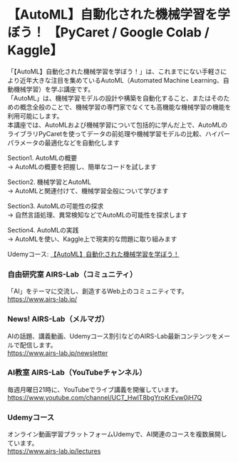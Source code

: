 # 【AutoML】自動化された機械学習を学ぼう！ 【PyCaret / Google Colab / Kaggle】
「【AutoML】自動化された機械学習を学ぼう！」は、これまでにない手軽さにより近年大きな注目を集めているAutoML（Automated Machine Learning、自動機械学習）を学ぶ講座です。  
「AutoML」は、機械学習モデルの設計や構築を自動化すること、またはそのための概念全般のことで、機械学習の専門家でなくても高機能な機械学習の機能を利用可能にします。  
本講座では、AutoMLおよび機械学習について包括的に学んだ上で、AutoMLのライブラリPyCaretを使ってデータの前処理や機械学習モデルの比較、ハイパーパラメータの最適化などを自動化します

Section1. AutoMLの概要  
→ AutoMLの概要を把握し、簡単なコードを試します

Section2. 機械学習とAutoML  
→ AutoMLと関連付けて、機械学習全般について学びます

Section3. AutoMLの可能性の探求  
→ 自然言語処理、異常検知などでAutoMLの可能性を探求します

Section4. AutoMLの実践  
→ AutoMLを使い、Kaggle上で現実的な問題に取り組みます

Udemyコース: [【AutoML】自動化された機械学習を学ぼう！](https://www.udemy.com/course/automl-ai/?referralCode=983084080005771BC5A0)

### 自由研究室 AIRS-Lab（コミュニティ）
「AI」をテーマに交流し、創造するWeb上のコミュニティです。  
https://www.airs-lab.jp/  
  
### News! AIRS-Lab（メルマガ）
AIの話題、講義動画、Udemyコース割引などのAIRS-Lab最新コンテンツをメールで配信します。  
https://www.airs-lab.jp/newsletter  
  
### AI教室 AIRS-Lab（YouTubeチャンネル）
毎週月曜日21時に、YouTubeでライブ講義を開催しています。  
https://www.youtube.com/channel/UCT_HwlT8bgYrpKrEvw0jH7Q  
  
### Udemyコース
オンライン動画学習プラットフォームUdemyで、AI関連のコースを複数展開しています。  
https://www.airs-lab.jp/lectures  
